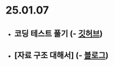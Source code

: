 # 25.01.07

- ## 코딩 테스트 풀기 (- [깃허브](https://github.com/rim109/codingtest-practice))
- ## [자료 구조 대해서] (- [블로그](https://rim109.tistory.com/278))
